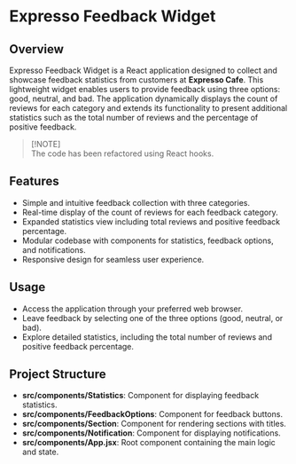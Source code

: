 # Expresso Feedback Widget

## Overview

Expresso Feedback Widget is a React application designed to collect and showcase
feedback statistics from customers at **Expresso Cafe**. This lightweight widget
enables users to provide feedback using three options: good, neutral, and bad.
The application dynamically displays the count of reviews for each category and
extends its functionality to present additional statistics such as the total
number of reviews and the percentage of positive feedback.

> [!NOTE]\
> The code has been refactored using React hooks.

## Features

- Simple and intuitive feedback collection with three categories.
- Real-time display of the count of reviews for each feedback category.
- Expanded statistics view including total reviews and positive feedback
  percentage.
- Modular codebase with components for statistics, feedback options, and
  notifications.
- Responsive design for seamless user experience.

## Usage

- Access the application through your preferred web browser.
- Leave feedback by selecting one of the three options (good, neutral, or bad).
- Explore detailed statistics, including the total number of reviews and
  positive feedback percentage.

## Project Structure

- **src/components/Statistics**: Component for displaying feedback statistics.
- **src/components/FeedbackOptions**: Component for feedback buttons.
- **src/components/Section**: Component for rendering sections with titles.
- **src/components/Notification**: Component for displaying notifications.
- **src/components/App.jsx**: Root component containing the main logic and
  state.
